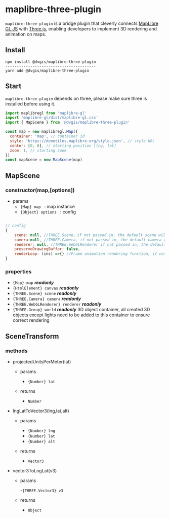 # maplibre-three-plugin

`maplibre-three-plugin` is a bridge plugin that cleverly connects [MapLibre GL JS](https://maplibre.org/maplibre-gl-js/docs/) with [Three.js](https://threejs.org/), enabling developers to implement 3D rendering and animation on maps.

## Install

```shell
npm install @dvgis/maplibre-three-plugin
----------------------------------------
yarn add @dvgis/maplibre-three-plugin
```

## Start

`maplibre-three-plugin` depends on three, please make sure three is installed before using it.

```javascript
import maplibregl from 'maplibre-gl'
import 'maplibre-gl/dist/maplibre-gl.css'
import { MapScene } from '@dvgis/maplibre-three-plugin'

const map = new maplibregl.Map({
  container: 'map', // container id
  style: 'https://demotiles.maplibre.org/style.json', // style URL
  center: [0, 0], // starting position [lng, lat]
  zoom: 1, // starting zoom
})
const mapScene = new MapScene(map)
```

## MapScene

### constructor(map,[options])

- params
  - `{Map} map ` : map instance
  - `{Object} options ` : config

```js

// config
{
    scene: null, //THREE.Scene，if not passed in, the default scene will be used
    camera:null, //THREE.Camera, if not passed in, the default camera will be used
    renderer: null, //THREE.WebGLRenderer if not passed in, the default renderer will be used
    preserveDrawingBuffer: false,
    renderLoop: (ins) =>{} //Frame animation rendering function, if not passed in, the default function will be used，the params is an instance for MapScene
}

```

### properties

- `{Map} map` **_readonly_**
- `{HtmlElement} canvas` **_readonly_**
- `{THREE.Scene} scene` **_readonly_**
- `{THREE.Camera} camera` **_readonly_**
- `{THREE.WebGLRenderer} renderer` **_readonly_**
- `{THREE.Group} world` **_readonly_** 3D object container, all created 3D objects except lights need to be added to this container to ensure correct rendering

## SceneTransform

### methods

- projectedUnitsPerMeter(lat)

  - params

    - `{Number} lat`

  - returns

    - `Number`

- lngLatToVector3(lng,lat,alt)

  - params

    - `{Number} lng`
    - `{Number} lat`
    - `{Number} alt`

  - returns

    - `Vector3`

- vector3ToLngLat(v3)

  - params

    -`{THREE.Vector3} v3`

  - returns

    - `Object`
